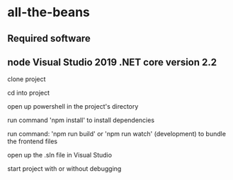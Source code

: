 # all-the-beans 

Required software
---------------------
node
Visual Studio 2019
.NET core version 2.2
---------------------

clone project

cd into project

open up powershell in the project's directory

run command 'npm install' to install dependencies

run command: 'npm run build' or 'npm run watch' (development) to bundle the frontend files
   
open up the .sln file in Visual Studio

start project with or without debugging
